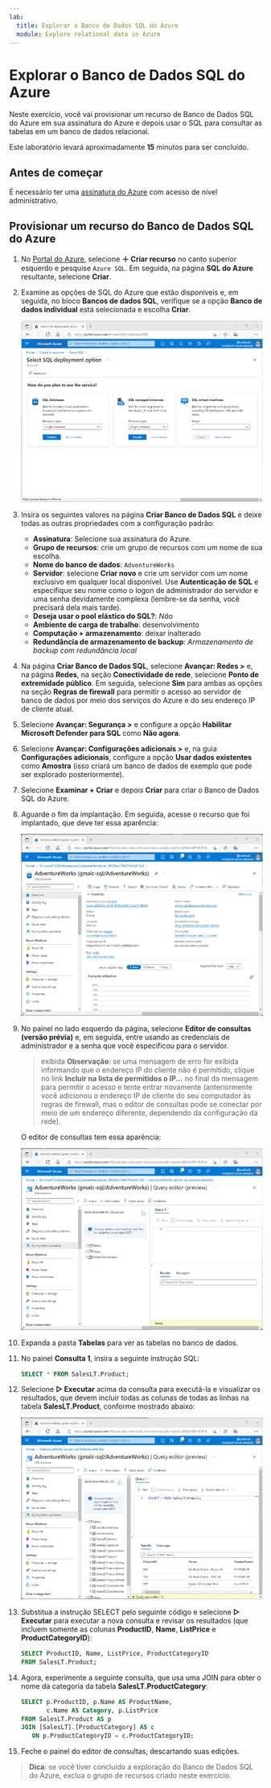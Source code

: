 ```yaml
---
lab:
  title: Explorar o Banco de Dados SQL do Azure
  module: Explore relational data in Azure
---
```


# Explorar o Banco de Dados SQL do Azure

Neste exercício, você vai provisionar um recurso de Banco de Dados SQL do Azure em sua assinatura do Azure e depois usar o SQL para consultar as tabelas em um banco de dados relacional.

Este laboratório levará aproximadamente **15** minutos para ser concluído.

## Antes de começar

É necessário ter uma [assinatura do Azure](https://azure.microsoft.com/free) com acesso de nível administrativo.

## Provisionar um recurso do Banco de Dados SQL do Azure

1. No [Portal do Azure](https://portal.azure.com?azure-portal=true), selecione **&#65291; Criar recurso** no canto superior esquerdo e pesquise `Azure SQL`. Em seguida, na página **SQL do Azure** resultante, selecione **Criar**.

1. Examine as opções de SQL do Azure que estão disponíveis e, em seguida, no bloco **Bancos de dados SQL**, verifique se a opção **Banco de dados individual** está selecionada e escolha **Criar**.

    ![Captura de tela do portal do Azure mostrando a página do SQL do Azure.](images//azure-sql-portal.png)

1. Insira os seguintes valores na página **Criar Banco de Dados SQL** e deixe todas as outras propriedades com a configuração padrão:
    - **Assinatura**: Selecione sua assinatura do Azure.
    - **Grupo de recursos**: crie um grupo de recursos com um nome de sua escolha.
    - **Nome do banco de dados**: `AdventureWorks`
    - **Servidor**: selecione **Criar novo** e crie um servidor com um nome exclusivo em qualquer local disponível. Use **Autenticação de SQL** e especifique seu nome como o logon de administrador do servidor e uma senha devidamente complexa (lembre-se da senha, você precisará dela mais tarde).
    - **Deseja usar o pool elástico do SQL?**: *Não*
    - **Ambiente de carga de trabalho**: desenvolvimento
    - **Computação + armazenamento**: deixar inalterado
    - **Redundância de armazenamento de backup**: *Armazenamento de backup com redundância local*

1. Na página **Criar Banco de Dados SQL**, selecione **Avançar: Redes >** e, na página **Redes**, na seção **Conectividade de rede**, selecione **Ponto de extremidade público**. Em seguida, selecione **Sim** para ambas as opções na seção **Regras de firewall** para permitir o acesso ao servidor de banco de dados por meio dos serviços do Azure e do seu endereço IP de cliente atual.

1. Selecione **Avançar: Segurança >** e configure a opção **Habilitar Microsoft Defender para SQL** como **Não agora**.

1. Selecione **Avançar: Configurações adicionais >** e, na guia **Configurações adicionais**, configure a opção **Usar dados existentes** como **Amostra** (isso criará um banco de dados de exemplo que pode ser explorado posteriormente).

1. Selecione **Examinar + Criar** e depois **Criar** para criar o Banco de Dados SQL do Azure.

1. Aguarde o fim da implantação. Em seguida, acesse o recurso que foi implantado, que deve ter essa aparência:

    ![Captura de tela do portal do Azure mostrando a página do Banco de Dados SQL.](images//sql-database-portal.png)

1. No painel no lado esquerdo da página, selecione **Editor de consultas (versão prévia)** e, em seguida, entre usando as credenciais de administrador e a senha que você especificou para o servidor.
    
    >exibida **Observação**: se uma mensagem de erro for exibida informando que o endereço IP do cliente não é permitido, clique no link **Incluir na lista de permitidos o IP...** no final da mensagem para permitir o acesso e tente entrar novamente (anteriormente você adicionou o endereço IP de cliente do seu computador às regras de firewall, mas o editor de consultas pode se conectar por meio de um endereço diferente, dependendo da configuração da rede).
    
    O editor de consultas tem essa aparência:
    
    ![Uma captura de tela do portal do Azure mostrando o editor de consultas.](images//query-editor.png)

1. Expanda a pasta **Tabelas** para ver as tabelas no banco de dados.

1. No painel **Consulta 1**, insira a seguinte instrução SQL:

    ```sql
   SELECT * FROM SalesLT.Product;
    ```

1. Selecione **&#9655; Executar** acima da consulta para executá-la e visualizar os resultados, que devem incluir todas as colunas de todas as linhas na tabela **SalesLT.Product**, conforme mostrado abaixo:

    ![Captura de tela do portal do Azure mostrando o editor de consultas com os resultados da consulta.](images//sql-query-results.png)

1. Substitua a instrução SELECT pelo seguinte código e selecione **&#9655; Executar** para executar a nova consulta e revisar os resultados (que incluem somente as colunas **ProductID**, **Name**, **ListPrice** e **ProductCategoryID**):

    ```sql
   SELECT ProductID, Name, ListPrice, ProductCategoryID
   FROM SalesLT.Product;
    ```

1. Agora, experimente a seguinte consulta, que usa uma JOIN para obter o nome da categoria da tabela **SalesLT.ProductCategory**:

    ```sql
   SELECT p.ProductID, p.Name AS ProductName,
           c.Name AS Category, p.ListPrice
   FROM SalesLT.Product AS p
   JOIN [SalesLT].[ProductCategory] AS c
       ON p.ProductCategoryID = c.ProductCategoryID;
    ```

1. Feche o painel do editor de consultas, descartando suas edições.

> **Dica**: se você tiver concluído a exploração do Banco de Dados SQL do Azure, exclua o grupo de recursos criado neste exercício.
